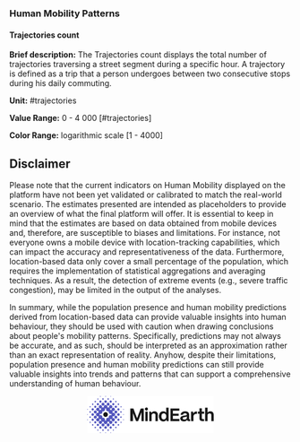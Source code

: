 ### Human Mobility Patterns

#### Trajectories count

**Brief description:** The Trajectories count displays the total number of trajectories traversing a street segment during a specific hour. A trajectory is defined as a trip that a person undergoes between two consecutive stops during his daily commuting.

**Unit:** #trajectories

**Value Range:** 0 - 4 000 [#trajectories]

**Color Range:** logarithmic scale [1 - 4000]

## Disclaimer

Please note that the current indicators on Human Mobility displayed on the platform have not
been yet validated or calibrated to match the real-world scenario. The estimates presented are
intended as placeholders to provide an overview of what the final platform will offer. It is
essential to keep in mind that the estimates are based on data obtained from mobile devices
and, therefore, are susceptible to biases and limitations. For instance, not everyone owns a
mobile device with location-tracking capabilities, which can impact the accuracy and
representativeness of the data. Furthermore, location-based data only cover a small percentage
of the population, which requires the implementation of statistical aggregations and averaging
techniques. As a result, the detection of extreme events (e.g., severe traffic congestion), may be
limited in the output of the analyses.

In summary, while the population presence and human mobility predictions derived from
location-based data can provide valuable insights into human behaviour, they should be used
with caution when drawing conclusions about people's mobility patterns. Specifically, predictions
may not always be accurate, and as such, should be interpreted as an approximation rather
than an exact representation of reality. Anyhow, despite their limitations, population presence
and human mobility predictions can still provide valuable insights into trends and patterns that
can support a comprehensive understanding of human behaviour.

<div align="middle">
  <img alt="Mindearth Logo" src="https://raw.githubusercontent.com/eurodatacube/eodash-assets/main/collections/gtif-logos/mindearth.png" width="45%" style="vertical-align: middle;"/>
</div>
